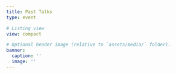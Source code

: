 ```yaml
---
title: Past Talks
type: event

# Listing view
view: compact

# Optional header image (relative to `assets/media/` folder).
banner:
  caption: ''
  image: ''
---
```

